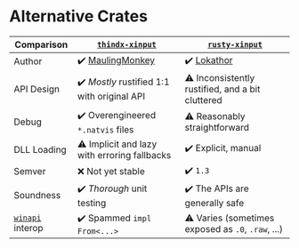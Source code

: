 # Alternative Crates

| Comparison            | [`thindx-xinput`](https://docs.rs/thindx-xinput/)                     | [`rusty-xinput`](https://docs.rs/rusty-xinput/latest/rusty_xinput/)   |
| ----------------------| ----------------------------------------------------------------------| ----------------------------------------------------------------------|
| Author                | ✔️ [MaulingMonkey](https://github.com/MaulingMonkey)                  | ✔️ [Lokathor](https://github.com/Lokathor)
| API Design            | ✔️ *Mostly* rustified 1:1 with original API                           | ⚠️ Inconsistently rustified, and a bit cluttered
| Debug                 | ✔️ Overengineered `*.natvis` files                                    | ⚠️ Reasonably straightforward
| DLL Loading           | ⚠️ Implicit and lazy with erroring fallbacks                          | ✔️ Explicit, manual
| Semver                | ❌ Not yet stable                                                     | ✔️ `1.3`
| Soundness             | ✔️ *Thorough* unit testing                                            | ✔️ The APIs are generally safe
| [`winapi`] interop    | ✔️ Spammed `impl From<...>`                                           | ⚠️ Varies (sometimes exposed as `.0`, `.raw`, ...)

[`winapi`]:         https://docs.rs/winapi/0.3/
